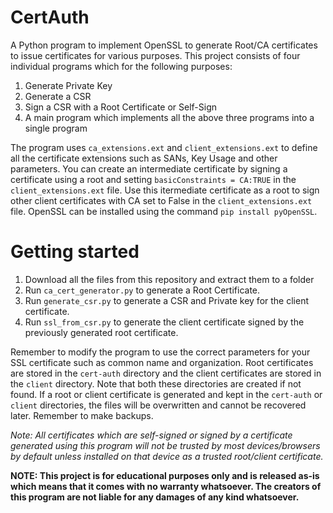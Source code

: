 # CertAuth
A Python program to implement OpenSSL to generate Root/CA certificates to issue certificates for various purposes. This project consists of four individual programs which for the following purposes:
1. Generate Private Key
2. Generate a CSR
3. Sign a CSR with a Root Certificate or Self-Sign
4. A main program which implements all the above three programs into a single program

The program uses `ca_extensions.ext` and `client_extensions.ext` to define all the certificate extensions such as SANs, Key Usage and other parameters. You can create an intermediate certificate by signing a certificate using a root and setting `basicConstraints = CA:TRUE` in the `client_extensions.ext` file. Use this itermediate certificate as a root to sign other client certificates with CA set to False in the `client_extensions.ext` file. OpenSSL can be installed using the command `pip install pyOpenSSL`.

# Getting started
1. Download all the files from this repository and extract them to a folder
2. Run `ca_cert_generator.py` to generate a Root Certificate.
3. Run `generate_csr.py` to generate a CSR and Private key for the client certificate.
4. Run `ssl_from_csr.py` to generate the client certificate signed by the previously generated root certificate.

Remember to modify the program to use the correct parameters for your SSL certificate such as common name and organization.
Root certificates are stored in the `cert-auth` directory and the client certificates are stored in the `client` directory. Note that both these directories are created if not found. If a root or client certificate is generated and kept in the `cert-auth` or `client` directories, the files will be overwritten and cannot be recovered later. Remember to make backups.

*Note: All certificates which are self-signed or signed by a certificate generated using this program will not be trusted by most devices/browsers by default unless installed on that device as a trusted root/client certificate.*

**NOTE: This project is for educational purposes only and is released as-is which means that it comes with no warranty whatsoever. The creators of this program are not liable for any damages of any kind whatsoever.**
